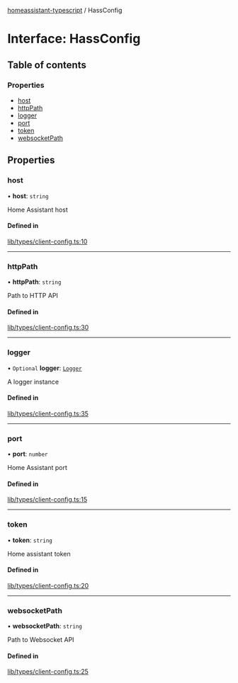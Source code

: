 [homeassistant-typescript](../README.md) / HassConfig

# Interface: HassConfig

## Table of contents

### Properties

- [host](HassConfig.md#host)
- [httpPath](HassConfig.md#httppath)
- [logger](HassConfig.md#logger)
- [port](HassConfig.md#port)
- [token](HassConfig.md#token)
- [websocketPath](HassConfig.md#websocketpath)

## Properties

### host

• **host**: `string`

Home Assistant host

#### Defined in

[lib/types/client-config.ts:10](https://github.com/benwainwright/hass-ts/blob/31505ab/src/lib/types/client-config.ts#L10)

___

### httpPath

• **httpPath**: `string`

Path to HTTP API

#### Defined in

[lib/types/client-config.ts:30](https://github.com/benwainwright/hass-ts/blob/31505ab/src/lib/types/client-config.ts#L30)

___

### logger

• `Optional` **logger**: [`Logger`](Logger.md)

A logger instance

#### Defined in

[lib/types/client-config.ts:35](https://github.com/benwainwright/hass-ts/blob/31505ab/src/lib/types/client-config.ts#L35)

___

### port

• **port**: `number`

Home Assistant port

#### Defined in

[lib/types/client-config.ts:15](https://github.com/benwainwright/hass-ts/blob/31505ab/src/lib/types/client-config.ts#L15)

___

### token

• **token**: `string`

Home assistant token

#### Defined in

[lib/types/client-config.ts:20](https://github.com/benwainwright/hass-ts/blob/31505ab/src/lib/types/client-config.ts#L20)

___

### websocketPath

• **websocketPath**: `string`

Path to Websocket API

#### Defined in

[lib/types/client-config.ts:25](https://github.com/benwainwright/hass-ts/blob/31505ab/src/lib/types/client-config.ts#L25)
